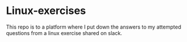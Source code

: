 # Linux-exercises
This repo is to a platform where I put down the answers to my attempted questions from a linux exercise shared on slack.

